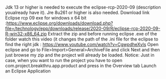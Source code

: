 Jdk 13 or higher is needed to execute the eclipse-rcp-2020-09 (description youalready have it).
Jre 8u261 or higher is also needed.
Download link Eclipse rcp 09 exe for windows x 64 bit :https://www.eclipse.org/downloads/download.php?file=/technology/epp/downloads/release/2020-09/R/eclipse-rcp-2020-09-R-win32-x86_64.zip
Extract the zip and before running eclipse .exe of the folder watch this video (it
changes the path of the .ini file for the eclipse to find the right jdk : https://www.youtube.com/watch?v=CgwpdheXvls
Open eclipse and go to  File>Import>General>ArchiveFile and click Next and then just browse my zip and the project will already be loaded.
 Notice: Just in case, when you want to run the project you have to open
 com.project.breakthru.app.product and press in the Overview tab Launch an Eclipse Application
